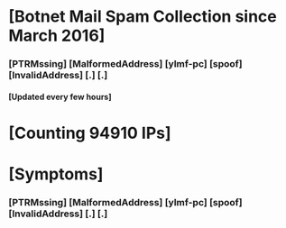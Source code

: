# [Botnet Mail Spam Collection since March 2016]
### [PTRMssing] [MalformedAddress] [ylmf-pc] [spoof] [InvalidAddress] [.] [.]
#### [Updated every few hours]

# [Counting 94910 IPs]

# [Symptoms] 
###   [PTRMssing] [MalformedAddress] [ylmf-pc] [spoof] [InvalidAddress] [.] [.]
